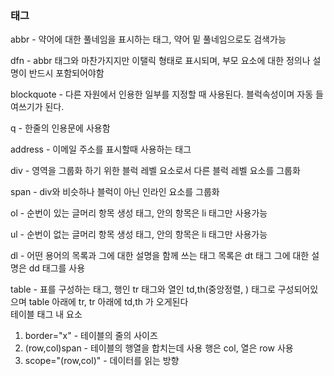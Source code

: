 ### 태그

abbr - 약어에 대한 풀네임을 표시하는 태그, 약어 밑 풀네임으로도 검색가능    
  
dfn - abbr 태그와 마찬가지지만 이탤릭 형태로 표시되며, 부모 요소에 대한 정의나 설명이 반드시 포함되어야함    

blockquote - 다른 자원에서 인용한 일부를 지정할 때 사용된다. 블럭속성이며 자동 들여쓰기가 된다.  
  
q - 한줄의 인용문에 사용함  
  
address - 이메일 주소를 표시할때 사용하는 태그  

div - 영역을 그룹화 하기 위한 블럭 레벨 요소로서 다른 블럭 레벨 요소를 그룹화  
  
span - div와 비슷하나 블럭이 아닌 인라인 요소를 그룹화    

ol - 순번이 있는 글머리 항목 생성 태그, 안의 항목은 li 태그만 사용가능  
  
ul - 순번이 없는 글머리 항목 생성 태그, 안의 항목은 li 태그만 사용가능  
  
dl - 어떤 용어의 목록과 그에 대한 설명을 함께 쓰는 태그 목록은 dt 태그 그에 대한 설명은 dd 태그를 사용  

table - 표를 구성하는 태그, 행인 tr 태그와 열인 td,th(중앙정렬, ) 태그로 구성되어있으며 table 아래에 tr, tr 아래에 td,th 가 오게된다   
테이블 태그 내 요소
 1. border="x" - 테이블의 줄의 사이즈
 2. (row,col)span - 테이블의 행열을 합치는데 사용 행은 col, 열은 row 사용  
 3. scope="(row,col)" - 데이터를 읽는 방향


